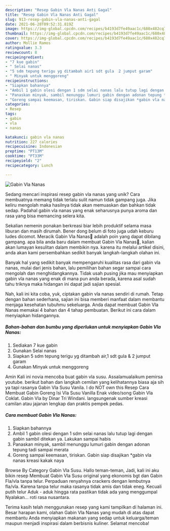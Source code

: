 ```yaml
---
description: "Resep Gabin Vla Nanas Anti Gagal"
title: "Resep Gabin Vla Nanas Anti Gagal"
slug: 913-resep-gabin-vla-nanas-anti-gagal
date: 2021-06-28T09:52:31.819Z
image: https://img-global.cpcdn.com/recipes/b4193d7fe49aac1c/680x482cq70/gabin-vla-nanas-foto-resep-utama.jpg
thumbnail: https://img-global.cpcdn.com/recipes/b4193d7fe49aac1c/680x482cq70/gabin-vla-nanas-foto-resep-utama.jpg
cover: https://img-global.cpcdn.com/recipes/b4193d7fe49aac1c/680x482cq70/gabin-vla-nanas-foto-resep-utama.jpg
author: Mollie Ramos
ratingvalue: 3.3
reviewcount: 8
recipeingredient:
- "7 kue gabin"
- " Selai nanas"
- "5 sdm tepung terigu yg ditambah air1 sdt gula  2 jumput garam"
- " Minyak untuk menggoreng"
recipeinstructions:
- "Siapkan bahannya"
- "Ambil 1 gabin olesi dengan 1 sdm selai nanas lalu tutup lagi dengan gabin sambil ditekan ya. Lakukan sampai habis"
- "Panaskan minyak, sambil menunggu lumuri gabin dengan adonan tepung tadi sampai merata"
- "Goreng sampai keemasan, tiriskan. Gabin siap disajikan *gabin vla nanas kreasi kakak naya"
categories:
- Resep
tags:
- gabin
- vla
- nanas

katakunci: gabin vla nanas 
nutrition: 227 calories
recipecuisine: Indonesian
preptime: "PT13M"
cooktime: "PT33M"
recipeyield: "2"
recipecategory: Lunch

---
```



![Gabin Vla Nanas](https://img-global.cpcdn.com/recipes/b4193d7fe49aac1c/680x482cq70/gabin-vla-nanas-foto-resep-utama.jpg)

Sedang mencari inspirasi resep gabin vla nanas yang unik? Cara membuatnya memang tidak terlalu sulit namun tidak gampang juga. Jika keliru mengolah maka hasilnya tidak akan memuaskan dan bahkan tidak sedap. Padahal gabin vla nanas yang enak seharusnya punya aroma dan rasa yang bisa memancing selera kita.

Sekalian nemenin ponakan berkreasi biar lebih produktif selama masa liburan dan masih dirumah. Bener dong belum di foto juga udah keburu ludes dicomot. Meracik Gabin Vla Nanas💐 adalah poin yang dapat dibilang gampang. apa bila anda baru dalam membuat Gabin Vla Nanas💐, kalian akan lumayan kesulitan dalam membikin nya. karena itu melalui artikel disini, anda akan kami persembahkan sedikit banyak langkah-langkah olahan ini.

Banyak hal yang sedikit banyak mempengaruhi kualitas rasa dari gabin vla nanas, mulai dari jenis bahan, lalu pemilihan bahan segar sampai cara mengolah dan menghidangkannya. Tidak usah pusing jika mau menyiapkan gabin vla nanas yang enak di mana pun anda berada, karena asal sudah tahu triknya maka hidangan ini dapat jadi sajian spesial.


Nah, kali ini kita coba, yuk, ciptakan gabin vla nanas sendiri di rumah. Tetap dengan bahan sederhana, sajian ini bisa memberi manfaat dalam membantu menjaga kesehatan tubuhmu sekeluarga. Anda dapat membuat Gabin Vla Nanas memakai 4 bahan dan 4 tahap pembuatan. Berikut ini cara dalam menyiapkan hidangannya.

<!--inarticleads1-->

##### Bahan-bahan dan bumbu yang diperlukan untuk menyiapkan Gabin Vla Nanas:

1. Sediakan 7 kue gabin
1. Gunakan  Selai nanas
1. Siapkan 5 sdm tepung terigu yg ditambah air,1 sdt gula &amp; 2 jumput garam
1. Gunakan  Minyak untuk menggoreng


Amin Kali ini novia mencoba buat gabin vla susu. Assalamualaikum pemirsa youtube. berikut bahan dan langkah cemilan yang kelihatannya biasa aja sih ya tapi rasanya Gabin Vla Susu Vanila. I do NOT own this Resep Cara Membuat Gabin Goreng Isi Vla Susu Vanilla Enak video/song Gabin Vla Coklat. Gabin Vla by Dinar Tri Windani. langsungenak sumber kreasi camilan atau jajanan lengkap dan praktis pempek pedas. 

<!--inarticleads2-->

##### Cara membuat Gabin Vla Nanas:

1. Siapkan bahannya
1. Ambil 1 gabin olesi dengan 1 sdm selai nanas lalu tutup lagi dengan gabin sambil ditekan ya. Lakukan sampai habis
1. Panaskan minyak, sambil menunggu lumuri gabin dengan adonan tepung tadi sampai merata
1. Goreng sampai keemasan, tiriskan. Gabin siap disajikan *gabin vla nanas kreasi kakak naya


Browse By Category Gabin Vla Susu. Hallo teman-teman, Jadi, kali ini aku bikin resep Membuat Gabin Vla Susu original yang ekonomis bgt dan Gabin Fla/vla tanpa telur. Perpaduan renyahnya crackers dengan lembutnya fla/vla. Karena tanpa telur maka rasanya tidak amis dan tidak eneg. Kecuali putih telur Aduk - aduk hingga rata pastikan tidak ada yang menggumpal Nyalakan… roti rasa nusantara. 

Terima kasih telah menggunakan resep yang kami tampilkan di halaman ini. Besar harapan kami, olahan Gabin Vla Nanas yang mudah di atas dapat membantu Anda menyiapkan makanan yang sedap untuk keluarga/teman maupun menjadi inspirasi dalam berbisnis kuliner. Selamat mencoba!
